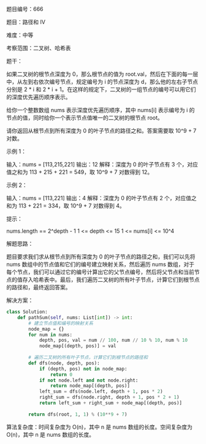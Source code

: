 题目编号：666

题目：路径和 IV

难度：中等

考察范围：二叉树、哈希表

题干：

如果二叉树的根节点深度为 0，那么根节点的值为 root.val，然后在下面的每一层中，从左到右依次编号节点，规定编号为 i 的节点深度为 d，那么他的左右子节点分别是 2 * i 和 2 * i + 1。在这样的规定下，二叉树的一组节点的编号可以用它们的深度优先遍历顺序表示。

给你一个整数数组 nums 表示深度优先遍历顺序，其中 nums[i] 表示编号为 i 的节点的值，同时给你一个表示节点值唯一的二叉树的根节点 root。

请你返回从根节点到所有深度为 0 的叶子节点的路径之和。答案需要取 10^9 + 7 对数。

示例 1：

输入：nums = [113,215,221]
输出：12
解释：深度为 0 的叶子节点有 3 个，对应值之和为 113 + 215 + 221 = 549，取 10^9 + 7 对数得到 12。

示例 2：

输入：nums = [113,221]
输出：4
解释：深度为 0 的叶子节点有 2 个，对应值之和为 113 + 221 = 334，取 10^9 + 7 对数得到 4。

提示：

nums.length == 2^depth - 1
1 <= depth <= 15
1 <= nums[i] <= 10^4

解题思路：

题目要求我们求从根节点到所有深度为 0 的叶子节点的路径之和，我们可以先将 nums 数组中的节点值和它们的编号建立映射关系，然后遍历 nums 数组，对于每个节点，我们可以通过它的编号计算出它的父节点编号，然后将父节点和当前节点的值存入哈希表中。最后，我们遍历二叉树的所有叶子节点，计算它们到根节点的路径和，最终返回答案。

解决方案：

```python
class Solution:
    def pathSum(self, nums: List[int]) -> int:
        # 建立节点值和编号的映射关系
        node_map = {}
        for num in nums:
            depth, pos, val = num // 100, num // 10 % 10, num % 10
            node_map[(depth, pos)] = val
        
        # 遍历二叉树的所有叶子节点，计算它们到根节点的路径和
        def dfs(node, depth, pos):
            if (depth, pos) not in node_map:
                return 0
            if not node.left and not node.right:
                return node_map[(depth, pos)]
            left_sum = dfs(node.left, depth + 1, pos * 2)
            right_sum = dfs(node.right, depth + 1, pos * 2 + 1)
            return left_sum + right_sum + node_map[(depth, pos)]
        
        return dfs(root, 1, 1) % (10**9 + 7)
```

算法复杂度：时间复杂度为 O(n)，其中 n 是 nums 数组的长度。空间复杂度为 O(n)，其中 n 是 nums 数组的长度。